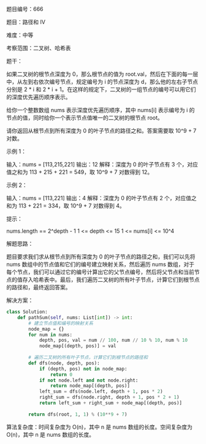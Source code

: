 题目编号：666

题目：路径和 IV

难度：中等

考察范围：二叉树、哈希表

题干：

如果二叉树的根节点深度为 0，那么根节点的值为 root.val，然后在下面的每一层中，从左到右依次编号节点，规定编号为 i 的节点深度为 d，那么他的左右子节点分别是 2 * i 和 2 * i + 1。在这样的规定下，二叉树的一组节点的编号可以用它们的深度优先遍历顺序表示。

给你一个整数数组 nums 表示深度优先遍历顺序，其中 nums[i] 表示编号为 i 的节点的值，同时给你一个表示节点值唯一的二叉树的根节点 root。

请你返回从根节点到所有深度为 0 的叶子节点的路径之和。答案需要取 10^9 + 7 对数。

示例 1：

输入：nums = [113,215,221]
输出：12
解释：深度为 0 的叶子节点有 3 个，对应值之和为 113 + 215 + 221 = 549，取 10^9 + 7 对数得到 12。

示例 2：

输入：nums = [113,221]
输出：4
解释：深度为 0 的叶子节点有 2 个，对应值之和为 113 + 221 = 334，取 10^9 + 7 对数得到 4。

提示：

nums.length == 2^depth - 1
1 <= depth <= 15
1 <= nums[i] <= 10^4

解题思路：

题目要求我们求从根节点到所有深度为 0 的叶子节点的路径之和，我们可以先将 nums 数组中的节点值和它们的编号建立映射关系，然后遍历 nums 数组，对于每个节点，我们可以通过它的编号计算出它的父节点编号，然后将父节点和当前节点的值存入哈希表中。最后，我们遍历二叉树的所有叶子节点，计算它们到根节点的路径和，最终返回答案。

解决方案：

```python
class Solution:
    def pathSum(self, nums: List[int]) -> int:
        # 建立节点值和编号的映射关系
        node_map = {}
        for num in nums:
            depth, pos, val = num // 100, num // 10 % 10, num % 10
            node_map[(depth, pos)] = val
        
        # 遍历二叉树的所有叶子节点，计算它们到根节点的路径和
        def dfs(node, depth, pos):
            if (depth, pos) not in node_map:
                return 0
            if not node.left and not node.right:
                return node_map[(depth, pos)]
            left_sum = dfs(node.left, depth + 1, pos * 2)
            right_sum = dfs(node.right, depth + 1, pos * 2 + 1)
            return left_sum + right_sum + node_map[(depth, pos)]
        
        return dfs(root, 1, 1) % (10**9 + 7)
```

算法复杂度：时间复杂度为 O(n)，其中 n 是 nums 数组的长度。空间复杂度为 O(n)，其中 n 是 nums 数组的长度。